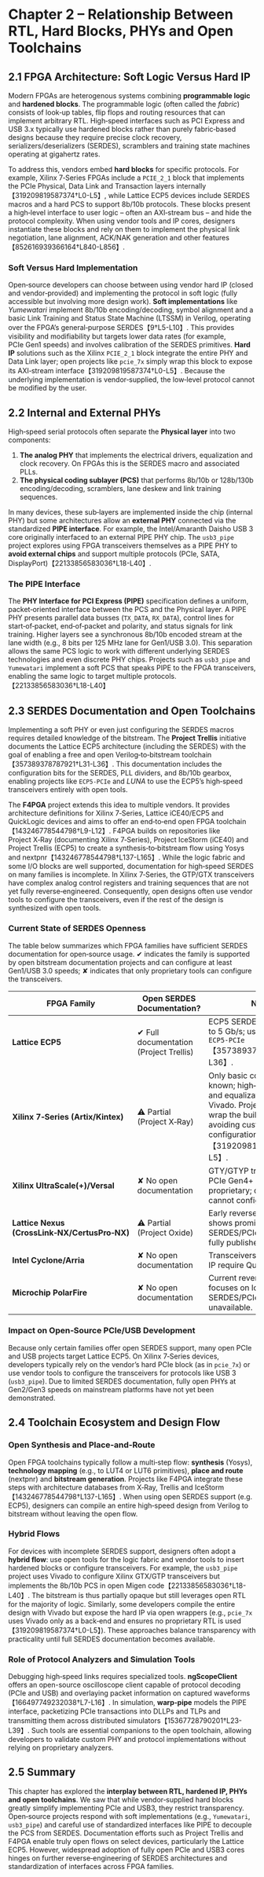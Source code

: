 # Chapter 2 – Relationship Between RTL, Hard Blocks, PHYs and Open Toolchains

## 2.1 FPGA Architecture: Soft Logic Versus Hard IP

Modern FPGAs are heterogenous systems combining **programmable logic** and **hardened blocks**.  The programmable logic (often called the *fabric*) consists of look‑up tables, flip flops and routing resources that can implement arbitrary RTL.  High‑speed interfaces such as PCI Express and USB 3.x typically use hardened blocks rather than purely fabric‑based designs because they require precise clock recovery, serializers/deserializers (SERDES), scramblers and training state machines operating at gigahertz rates.

To address this, vendors embed **hard blocks** for specific protocols.  For example, Xilinx 7‑Series FPGAs include a `PCIE_2_1` block that implements the PCIe Physical, Data Link and Transaction layers internally【319209819587374†L0-L5】, while Lattice ECP5 devices include SERDES macros and a hard PCS to support 8b/10b protocols.  These blocks present a high‑level interface to user logic – often an AXI‑stream bus – and hide the protocol complexity.  When using vendor tools and IP cores, designers instantiate these blocks and rely on them to implement the physical link negotiation, lane alignment, ACK/NAK generation and other features【852616939366164†L840-L856】.

### Soft Versus Hard Implementation

Open‑source developers can choose between using vendor hard IP (closed and vendor‑provided) and implementing the protocol in soft logic (fully accessible but involving more design work).  **Soft implementations** like *Yumewatari* implement 8b/10b encoding/decoding, symbol alignment and a basic Link Training and Status State Machine (LTSSM) in Verilog, operating over the FPGA’s general‑purpose SERDES【9†L5-L10】.  This provides visibility and modifiability but targets lower data rates (for example, PCIe Gen1 speeds) and involves calibration of the SERDES primitives.  **Hard IP** solutions such as the Xilinx `PCIE_2_1` block integrate the entire PHY and Data Link layer; open projects like `pcie_7x` simply wrap this block to expose its AXI‑stream interface【319209819587374†L0-L5】.  Because the underlying implementation is vendor‑supplied, the low‑level protocol cannot be modified by the user.

## 2.2 Internal and External PHYs

High‑speed serial protocols often separate the **Physical layer** into two components:

1. **The analog PHY** that implements the electrical drivers, equalization and clock recovery.  On FPGAs this is the SERDES macro and associated PLLs.
2. **The physical coding sublayer (PCS)** that performs 8b/10b or 128b/130b encoding/decoding, scramblers, lane deskew and link training sequences.

In many devices, these sub‑layers are implemented inside the chip (internal PHY) but some architectures allow an **external PHY** connected via the standardized **PIPE interface**.  For example, the Intel/Amaranth Daisho USB 3 core originally interfaced to an external PIPE PHY chip.  The `usb3_pipe` project explores using FPGA transceivers themselves as a PIPE PHY to **avoid external chips** and support multiple protocols (PCIe, SATA, DisplayPort)【22133856583036†L18-L40】.

### The PIPE Interface

The **PHY Interface for PCI Express (PIPE)** specification defines a uniform, packet‑oriented interface between the PCS and the Physical layer.  A PIPE PHY presents parallel data busses (`TX_DATA`, `RX_DATA`), control lines for start‑of‑packet, end‑of‑packet and polarity, and status signals for link training.  Higher layers see a synchronous 8b/10b encoded stream at the lane width (e.g., 8 bits per 125 MHz lane for Gen1/USB 3.0).  This separation allows the same PCS logic to work with different underlying SERDES technologies and even discrete PHY chips.  Projects such as `usb3_pipe` and `Yumewatari` implement a soft PCS that speaks PIPE to the FPGA transceivers, enabling the same logic to target multiple protocols.【22133856583036†L18-L40】

## 2.3 SERDES Documentation and Open Toolchains

Implementing a soft PHY or even just configuring the SERDES macros requires detailed knowledge of the bitstream.  The **Project Trellis** initiative documents the Lattice ECP5 architecture (including the SERDES) with the goal of enabling a free and open Verilog‑to‑bitstream toolchain【357389378787921†L31-L36】.  This documentation includes the configuration bits for the SERDES, PLL dividers, and 8b/10b gearbox, enabling projects like `ECP5‑PCIe` and *LUNA* to use the ECP5’s high‑speed transceivers entirely with open tools.

  The **F4PGA** project extends this idea to multiple vendors.  It provides architecture definitions for Xilinx 7‑Series, Lattice iCE40/ECP5 and QuickLogic devices and aims to offer an end‑to‑end open FPGA toolchain【143246778544798†L9-L12】.  F4PGA builds on repositories like Project X‑Ray (documenting Xilinx 7‑Series), Project IceStorm (iCE40) and Project Trellis (ECP5) to create a synthesis‑to‑bitstream flow using Yosys and nextpnr【143246778544798†L137-L165】.  While the logic fabric and some I/O blocks are well supported, documentation for high‑speed SERDES on many families is incomplete.  In Xilinx 7‑Series, the GTP/GTX transceivers have complex analog control registers and training sequences that are not yet fully reverse‑engineered.  Consequently, open designs often use vendor tools to configure the transceivers, even if the rest of the design is synthesized with open tools.

### Current State of SERDES Openness

The table below summarizes which FPGA families have sufficient SERDES documentation for open‑source usage.  ✔ indicates the family is supported by open bitstream documentation projects and can configure at least Gen1/USB 3.0 speeds; ✘ indicates that only proprietary tools can configure the transceivers.

| FPGA Family                    | Open SERDES Documentation? | Notes |
|--------------------------------|----------------------------|------|
| **Lattice ECP5**              | ✔ Full documentation (Project Trellis) | ECP5 SERDES supports up to 5 Gb/s; used by *LUNA* and `ECP5‑PCIe`【357389378787921†L31-L36】. |
| **Xilinx 7‑Series (Artix/Kintex)** | ⚠ Partial (Project X‑Ray) | Only basic configuration bits known; high‑speed tuning and equalization require Vivado.  Projects like `pcie_7x` wrap the built‑in PCIe block, avoiding custom SERDES configuration【319209819587374†L0-L5】. |
| **Xilinx UltraScale(+)/Versal** | ✘ No open documentation | GTY/GTYP transceivers and PCIe Gen4+ blocks are proprietary; open tools cannot configure them. |
| **Lattice Nexus (CrossLink‑NX/CertusPro‑NX)** | ⚠ Partial (Project Oxide) | Early reverse engineering shows promise but SERDES/PCIe bits are not yet fully published. |
| **Intel Cyclone/Arria**       | ✘ No open documentation | Transceivers and PCIe hard IP require Quartus. |
| **Microchip PolarFire**       | ✘ No open documentation | Current reverse engineering focuses on logic fabric; SERDES/PCIe bits unavailable. |

### Impact on Open‑Source PCIe/USB Development

Because only certain families offer open SERDES support, many open PCIe and USB projects target Lattice ECP5.  On Xilinx 7‑Series devices, developers typically rely on the vendor’s hard PCIe block (as in `pcie_7x`) or use vendor tools to configure the transceivers for protocols like USB 3 (`usb3_pipe`).  Due to limited SERDES documentation, fully open PHYs at Gen2/Gen3 speeds on mainstream platforms have not yet been demonstrated.

## 2.4 Toolchain Ecosystem and Design Flow

### Open Synthesis and Place‑and‑Route

Open FPGA toolchains typically follow a multi‑step flow: **synthesis** (Yosys), **technology mapping** (e.g., to LUT4 or LUT6 primitives), **place and route** (nextpnr) and **bitstream generation**.  Projects like F4PGA integrate these steps with architecture databases from X‑Ray, Trellis and IceStorm【143246778544798†L137-L165】.  When using open SERDES support (e.g. ECP5), designers can compile an entire high‑speed design from Verilog to bitstream without leaving the open flow.

### Hybrid Flows

For devices with incomplete SERDES support, designers often adopt a **hybrid flow**: use open tools for the logic fabric and vendor tools to insert hardened blocks or configure transceivers.  For example, the `usb3_pipe` project uses Vivado to configure Xilinx GTX/GTP transceivers but implements the 8b/10b PCS in open Migen code【22133856583036†L18-L40】.  The bitstream is thus partially opaque but still leverages open RTL for the majority of logic.  Similarly, some developers compile the entire design with Vivado but expose the hard IP via open wrappers (e.g., `pcie_7x` uses Vivado only as a back‑end and ensures no proprietary RTL is used【319209819587374†L0-L5】).  These approaches balance transparency with practicality until full SERDES documentation becomes available.

### Role of Protocol Analyzers and Simulation Tools

Debugging high‑speed links requires specialized tools.  **ngScopeClient** offers an open-source oscilloscope client capable of protocol decoding (PCIe and USB) and overlaying packet information on captured waveforms【166497749232038†L7-L16】.  In simulation, **warp‑pipe** models the PIPE interface, packetizing PCIe transactions into DLLPs and TLPs and transmitting them across distributed simulators【15367728790201†L23-L39】.  Such tools are essential companions to the open toolchain, allowing developers to validate custom PHY and protocol implementations without relying on proprietary analyzers.

## 2.5 Summary

This chapter has explored the **interplay between RTL, hardened IP, PHYs and open toolchains**.  We saw that while vendor‑supplied hard blocks greatly simplify implementing PCIe and USB3, they restrict transparency.  Open‑source projects respond with soft implementations (e.g., `Yumewatari`, `usb3_pipe`) and careful use of standardized interfaces like PIPE to decouple the PCS from SERDES.  Documentation efforts such as Project Trellis and F4PGA enable truly open flows on select devices, particularly the Lattice ECP5.  However, widespread adoption of fully open PCIe and USB3 cores hinges on further reverse‑engineering of SERDES architectures and standardization of interfaces across FPGA families.